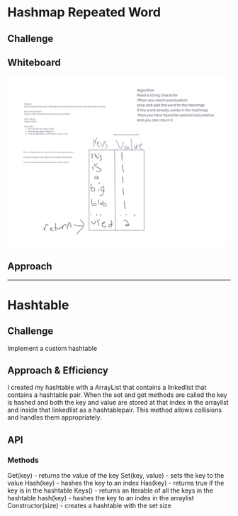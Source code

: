 # Hashmap Repeated Word

## Challenge



## Whiteboard

![Whiteboard for challenge](repeatedword.png)

## Approach



---------------------

# Hashtable

## Challenge

Implement a custom hashtable

## Approach & Efficiency

I created my hashtable with a ArrayList that contains a linkedlist that contains a hashtable pair. When the set and get methods are called the key is hashed and both the key and value are stored at that index in the arraylist and inside that linkedlist as a hashtablepair. This method allows collisions and handles them appropriately.

## API

### Methods

Get(key) - returns the value of the key
Set(key, value) - sets the key to the value
Hash(key) - hashes the key to an index
Has(key) - returns true if the key is in the hashtable
Keys() - returns an Iterable of all the keys in the hashtable
hash(key) - hashes the key to an index in the arraylist
Constructor(size) - creates a hashtable with the set size
